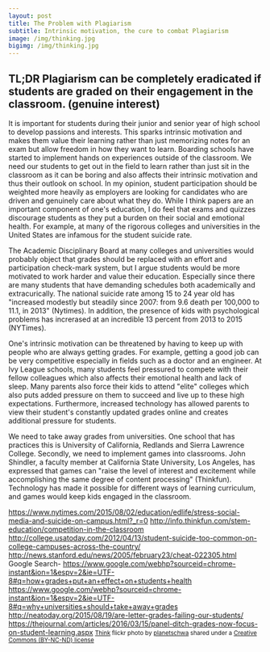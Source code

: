 ```yaml
---
layout: post
title: The Problem with Plagiarism
subtitle: Intrinsic motivation, the cure to combat Plagiarism
image: /img/thinking.jpg
bigimg: /img/thinking.jpg
---
```

## TL;DR Plagiarism can be completely eradicated if students are graded on their engagement in the classroom. (genuine interest)

It is important for students during their junior and senior year of high school to develop passions and interests. This sparks intrinsic motivation and makes them value their learning rather than just memorizing notes for an exam but allow freedom in how they want to learn. Boarding schools have started to implement hands on experiences outside of the classroom. We need our students to get out in the field to learn rather than just sit in the classroom as it can be boring and also affects their intrinsic motivation and thus their outlook on school. In my opinion, student participation should be weighted more heavily as employers are looking for candidates who are driven and genuinely care about what they do. While I think papers are an important component of one's education, I do feel that exams and quizzes discourage students as they put a burden on their social and emotional health. For example, at many of the rigorous colleges and universities in the United States  are infamous for the student suicide rate.

The Academic Disciplinary Board at many colleges and universities would probably object that grades should be replaced with an effort and participation check-mark system, but I argue students would be more motivated to work harder and value their education. Especially since there are many students that have demanding schedules both academically and extracurically. The national suicide rate among 15 to 24 year old has "increased modestly but steadily since 2007: from 9.6 death per 100,000 to 11.1, in 2013" (Nytimes). In addition, the presence of kids with psychological problems has increrased at an incredible 13 percent from 2013 to 2015 (NYTimes).

One's intrinsic motivation can be threatened by having to keep up with people who are always getting grades. For example, getting a good job can be very competitive especially in fields such as a doctor and an engineer. At Ivy League schools, many students feel pressured to compete with their fellow colleagues which also affects their emotional health and lack of sleep. Many parents also force their kids to attend "elite" colleges which also puts added pressure on them to succeed and live up to these high expectations. Furthermore, increased technology has allowed parents to view their student's constantly updated grades online and creates additional pressure for students.

We need to take away grades from universities. One school that has practices this is University of California, Redlands and Sierra Lawrence College. Secondly, we need to implement games into classrooms. John Shindler, a faculty member at California State University, Los Angeles, has expressed that games can "raise the level of interest and excitement while accomplishing the same degree of content processing" (Thinkfun). Technology has made it possible for different ways of learning curriculum, and games would keep kids engaged in the classroom.

https://www.nytimes.com/2015/08/02/education/edlife/stress-social-media-and-suicide-on-campus.html?_r=0
http://info.thinkfun.com/stem-education/competition-in-the-classroom
http://college.usatoday.com/2012/04/13/student-suicide-too-common-on-college-campuses-across-the-country/
http://news.stanford.edu/news/2005/february23/cheat-022305.html
Google Search- https://www.google.com/webhp?sourceid=chrome-instant&ion=1&espv=2&ie=UTF-8#q=how+grades+put+an+effect+on+students+health
https://www.google.com/webhp?sourceid=chrome-instant&ion=1&espv=2&ie=UTF-8#q=why+universities+should+take+away+grades
http://neatoday.org/2015/08/19/are-letter-grades-failing-our-students/
https://thejournal.com/articles/2016/03/15/panel-ditch-grades-now-focus-on-student-learning.aspx
<small> <a title="Think" href="https://flickr.com/photos/planetschwa/99535218">Think</a> flickr photo by <a href="https://flickr.com/people/planetschwa">planetschwa</a> shared under a <a href="https://creativecommons.org/licenses/by-nc-nd/2.0/">Creative Commons (BY-NC-ND) license</a> </small>

